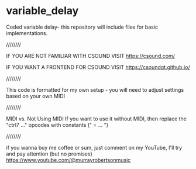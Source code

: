 # variable_delay
Coded variable delay- this repository will include files for basic implementations.

////////

IF YOU ARE NOT FAMILIAR WITH CSOUND VISIT
https://csound.com/

IF YOU WANT A FRONTEND FOR CSOUND VISIT
https://csoundqt.github.io/

////////

This code is formatted for my own setup - you will need to adjust settings based on your own MIDI

////////

MIDI vs. Not Using MIDI
If you want to use it without MIDI, then replace the "ctrl7 ..." opcodes with constants (" = ... ")

////////

if you wanna buy me coffee or sum, just comment on my YouTube, I'll try and pay attention (but no promises)
https://www.youtube.com/@murrayrobertsonmusic
